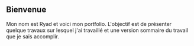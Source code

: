## Bienvenue

Mon nom est Ryad et voici mon portfolio. L'objectif est de présenter quelque travaux sur lesquel j'ai travaillé et une version sommaire du travail que je sais accomplir.

